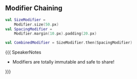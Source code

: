 ## Modifier Chaining

```kotlin 1,3,6
val SizeModifier =
    Modifier.size(50.px)
val SpacingModifier =
    Modifier.margin(10.px).padding(20.px)

val CombinedModifier = SizeModifier.then(SpacingModifier)
```

{{{ SpeakerNotes

* Modifiers are totally immutable and safe to share! 

}}}
